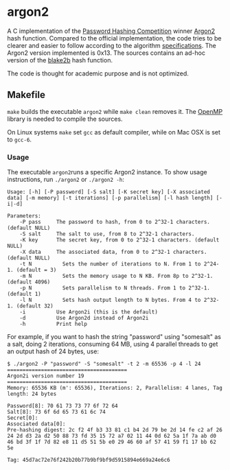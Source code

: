 # argon2
A C implementation of the [Password Hashing Competition](https://password-hashing.net/) winner [Argon2](https://github.com/p-h-c/phc-winner-argon2) hash function. Compared to the official implementation, the code tries to be clearer and easier to follow according to the algorithm [specifications](https://github.com/P-H-C/phc-winner-argon2/blob/master/argon2-specs.pdf). 
The Argon2 version implemented is 0x13. The sources contains an ad-hoc version of the [blake2b](https://blake2.net/) hash function.

The code is thought for academic purpose and is not optimized. 

## Makefile

`make` builds the executable `argon2` while `make clean` removes it. The [OpenMP](http://www.openmp.org/) library is needed to compile the sources.

On Linux systems `make` set `gcc` as default compiler, while on Mac OSX is set to `gcc-6`.

### Usage

The executable `argon2`runs a specific Argon2 instance. To show usage instructions, run
`./argon2` or `./argon2 -h`:

```
Usage: [-h] [-P password] [-S salt] [-K secret key] [-X associated data] [-m memory] [-t iterations] [-p parallelism] [-l hash length] [-i|-d] 

Parameters:
	-P pass		The password to hash, from 0 to 2^32-1 characters. (default NULL)
	-S salt		The salt to use, from 8 to 2^32-1 characters.
	-K key		The secret key, from 0 to 2^32-1 characters. (default NULL)
	-X data		The associated data, from 0 to 2^32-1 characters. (default NULL)
	-t N		  Sets the number of iterations to N. From 1 to 2^24-1. (default = 3)
	-m N		  Sets the memory usage to N KB. From 8p to 2^32-1. (default 4096)
	-p N		  Sets parallelism to N threads. From 1 to 2^32-1. (default 1)
	-l N		  Sets hash output length to N bytes. From 4 to 2^32-1. (default 32)
	-i		    Use Argon2i (this is the default)
	-d		    Use Argon2d instead of Argon2i
	-h		    Print help
```
For example, if you want to hash the string "password" using "somesalt" as a salt, doing 2 iterations, consuming 64 MB, using 4 parallel threads to get an output hash of 24 bytes, use:
```
$ ./argon2 -P "password" -S "somesalt" -t 2 -m 65536 -p 4 -l 24
=======================================
Argon2i version number 19
=======================================
Memory: 65536 KB (m': 65536), Iterations: 2, Parallelism: 4 lanes, Tag length: 24 bytes

Password[8]: 70 61 73 73 77 6f 72 64 
Salt[8]: 73 6f 6d 65 73 61 6c 74 
Secret[0]: 
Associated data[0]: 
Pre-hashing digest: 2c f2 4f b3 33 81 c1 b4 2d 79 be 2d 14 fe c2 af 26 24 2d d3 2a d2 50 88 73 fd 35 15 72 a7 02 11 44 0d 62 5a 1f 7a ab d0 46 bd 3f 1f 7d 82 e8 11 d5 51 5b e0 29 46 60 af 57 41 59 f1 17 bb 62 5e 

Tag: 45d7ac72e76f242b20b77b9bf9bf9d5915894e669a24e6c6
```
